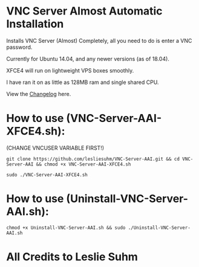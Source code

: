 # VNC Server Almost Automatic Installation

Installs VNC Server (Almost) Completely, all you need to do is enter a VNC password.

Currently for Ubuntu 14.04, and any newer versions (as of 18.04).

XFCE4 will run on lightweight VPS boxes smoothly. 

I have ran it on as little as 128MB ram and single shared CPU.

View the [Changelog](../blob/master/CHANGELOG) here.

# How to use (VNC-Server-AAI-XFCE4.sh): 

(CHANGE VNCUSER VARIABLE FIRST!)
```
git clone https://github.com/lesliesuhm/VNC-Server-AAI.git && cd VNC-Server-AAI && chmod +x VNC-Server-AAI-XFCE4.sh
```
```
sudo ./VNC-Server-AAI-XFCE4.sh
```



# How to use (Uninstall-VNC-Server-AAI.sh):
```
chmod +x Uninstall-VNC-Server-AAI.sh && sudo ./Uninstall-VNC-Server-AAI.sh
```

# All Credits to Leslie Suhm
